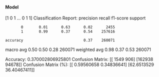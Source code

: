 #### Model
[1 0 1 ... 0 1 1]
Classification Report:
              precision    recall  f1-score   support

           0       0.01      0.63      0.02      2455
           1       0.99      0.37      0.54    257616

    accuracy                           0.37    260071
   macro avg       0.50      0.50      0.28    260071
weighted avg       0.98      0.37      0.53    260071

Accuracy: 0.370002806925801
Confusion Matrix:
[[  1549    906]
 [162938  94678]]
Confusion Matrix (%):
[[ 0.59560658  0.34836641]
 [62.6513529  36.40467411]]
